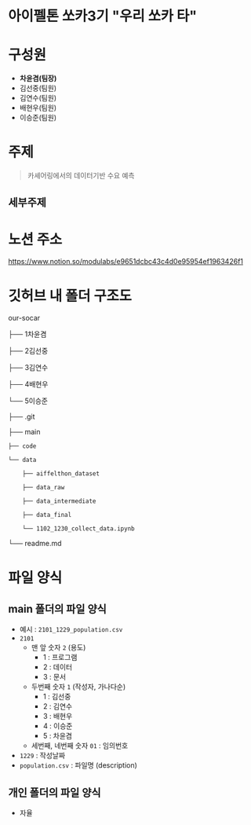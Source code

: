 # 아이펠톤 쏘카3기 "우리 쏘카 타"
# 구성원
- **차윤겸(팀장)**
- 김선중(팀원)
- 김연수(팀원)
- 배현우(팀원)
- 이승준(팀원)

# 주제
> 카셰어링에서의 데이터기반 수요 예측

## 세부주제

# 노션 주소
https://www.notion.so/modulabs/e9651dcbc43c4d0e95954ef1963426f1

# 깃허브 내 폴더 구조도

our-socar

├── 1차윤겸

├── 2김선중

├── 3김연수

├── 4배현우

└── 5이승준

├── .git

├── main

    ├── code

    └── data

        ├── aiffelthon_dataset

        ├── data_raw

        ├── data_intermediate

        ├── data_final

        └── 1102_1230_collect_data.ipynb
        
└── readme.md

# 파일 양식

## main 폴더의 파일 양식
- 예시 : `2101_1229_population.csv`
- `2101`
  - 맨 앞 숫자 `2` (용도)
    - 1 : 프로그램
    - 2 : 데이터
    - 3 : 문서
  - 두번째 숫자 `1` (작성자, 가나다순)
    - 1 : 김선중
    - 2 : 김연수
    - 3 : 배현우
    - 4 : 이승준
    - 5 : 차윤겸
  - 세번째, 네번째 숫자 `01` : 임의번호
- `1229` : 작성날짜
- `population.csv` : 파일명 (description)

## 개인 폴더의 파일 양식
- 자율

